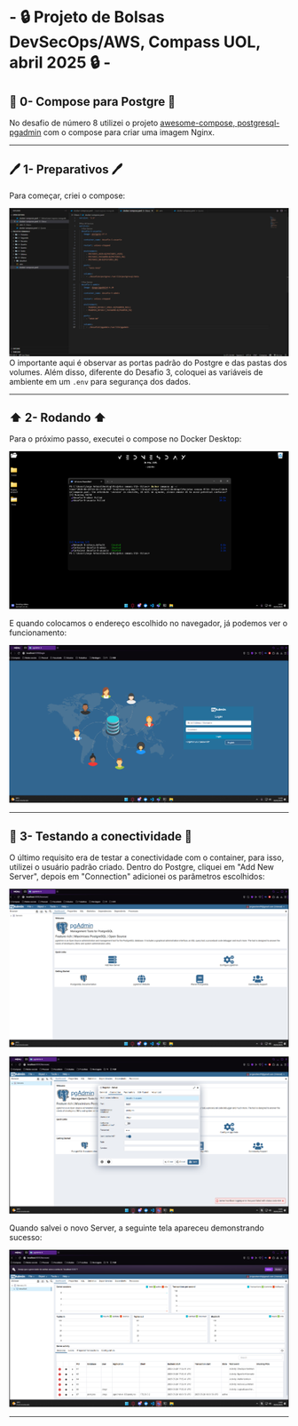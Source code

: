 # - 🔒 Projeto de Bolsas DevSecOps/AWS,  Compass UOL, abril 2025 🔒 -

## 🐘 0- Compose para Postgre 🐘
No desafio de número 8 utilizei o projeto [awesome-compose, postgresql-pgadmin](postgresql-pgadmin) com o compose para criar uma imagem Nginx.  

---
## 🖊️ 1- Preparativos 🖊️
Para começar, criei o compose:  

![Primeiro print](/Desafios/Prints/8.1.png) 
O importante aqui é observar as portas padrão do Postgre e das pastas dos volumes. Além disso, diferente do Desafio 3, coloquei as variáveis de ambiente em um `.env` para segurança dos dados.

---
## ⬆️ 2- Rodando ⬆️
Para o próximo passo, executei o compose no Docker Desktop:  

![Segundo print](/Desafios/Prints/8.2.png)  


E quando colocamos o endereço escolhido no navegador, já podemos ver o funcionamento:  

![Terceiro print](/Desafios/Prints/8.3.png)

---
## 🛜 3- Testando a conectividade 🛜
O último requisito era de testar a conectividade com o container, para isso, utilizei o usuário padrão criado. Dentro do Postgre, cliquei em "Add New Server", depois em "Connection" adicionei os parâmetros escolhidos:  

![Quarto print](/Desafios/Prints/8.4.png)  

![Quinto print](/Desafios/Prints/8.5.png)  

Quando salvei o novo Server, a seguinte tela apareceu demonstrando sucesso:  

![Sexto print](/Desafios/Prints/8.6.png)  

---
